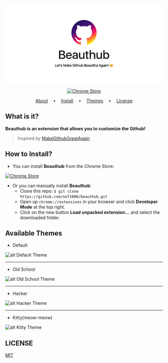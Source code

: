 <p align="center">
    <a href="#what-is-it" alt="Beauthub">
        <img src=".github/header.png" alt="Header of Beauthub"/>
    </a>
</p>

<p align="center">
    <a href="https://chrome.google.com/webstore/detail/beauthub/lcfomipfkkglpddephpbkalodjmojeho" alt="Chrome Store">
        <img src=".github/chrome_store_button.png" alt="Chrome Store"/>
    </a>
</p>

<p align="center">
    <a href="#what-is-it">About</a>
    <strong>&emsp;&bull;&emsp;</strong>
    <a href="#how-to-install">Install</a>
    <strong>&emsp;&bull;&emsp;</strong>
    <a href="#available-themes">Themes</a>
    <strong>&emsp;&bull;&emsp;</strong>
    <a href="#license">License</a>
</p>


## What is it?
**Beauthub is an extension that allows you to customize the Github!**

> Inspired by [MakeGithubGreatAgain](https://github.com/DennisSnijder/MakeGithubGreatAgain "MakeGithubGreatAgain")


## How to Install?

* You can install **Beauthub** from the Chrome Store:

<a href="https://chrome.google.com/webstore/detail/beauthub/lcfomipfkkglpddephpbkalodjmojeho" alt="Chrome Store">
    <img src=".github/chrome_store_button.png" alt="Chrome Store"/>
</a>


* Or you can manually install **Beauthub**:
    * Clone this repo: `$ git clone https://github.com/nof1000/beauthub.git`
    * Open up `chrome://extensions` in your browser and click **Developer Mode** at the top right.
    * Click on the new button **Load unpacked extension...** and select the downloaded folder.


## Available Themes
* Default

![alt Default Theme](extension/assets/themes/default.png)

---

* Old School

![alt Old School Theme](extension/assets/themes/oldschool.png)

---

* Hacker

![alt Hacker Theme](extension/assets/themes/hacker.png)

---

* Kitty(meow-meow)

![alt Kitty Theme](extension/assets/themes/kitty.png)


## LICENSE
[MIT](./LICENSE "The MIT License")
